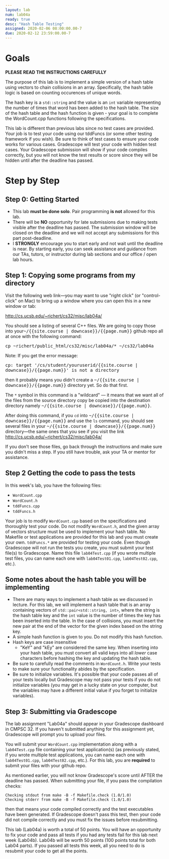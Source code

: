 ```yaml
---
layout: lab
num: lab04a
ready: true
desc: "Hash Table Testing"
assigned: 2020-02-06 08:00:00.00-7
due: 2020-02-12 23:59:00.00-7
---
```


# Goals

<b>PLEASE READ THE INSTRUCTIONS CAREFULLY</b>

The purpose of this lab is to implement a simple version of a hash table using vectors to chain collisions in an array. Specifically, the hash table logic is based on counting occurences of unique words.

The hash key is a `std::string` and the value is an `int` variable representing the number of times that word has been added to the hash table. The size of the hash table and the hash function is given - your goal is to complete the WordCount.cpp functions following the specifications.

This lab is different than previous labs since no test cases are provided. Your job is to test your code using our tddFuncs (or some other testing framework if you wish). Be sure to think of test cases to ensure your code works for various cases. Gradescope will test your code with hidden test cases. Your Gradescope submission will show if your code compiles correctly, but you will not know the test results or score since they will be hidden until after the deadline has passed.

# Step by Step 

## Step 0: Getting Started

* This lab <b>must be done solo</b>. Pair programming <b>is not</b> allowed for this lab.
* There will be <b>NO</b> opportunity for late submissions due to making tests visible after the deadline has passed. The submission window will be closed on the deadline and we will not accept any submissions for this part post-deadline.
* I <b>STRONGLY</b> encourage you to start early and not wait until the deadline is near. By starting early, you can seek assistance and guidance from our TAs, tutors, or instructor during lab sections and our office / open lab hours.

## Step 1: Copying some programs from my directory 

Visit the following web link—you may want to use "right click" (or "control-click" on Mac) to bring up a window where you can open this in a new window or tab:

<http://cs.ucsb.edu/~richert/cs32/misc/lab04a/>

You should see a listing of several C++ files. We are going to copy those into your<tt>~/{{site.course | downcase}}/{{page.num}}</tt> github repo all at once with the following command:

<div>
<tt>cp ~richert/public_html/cs32/misc/lab04a/* ~/cs32/lab04a</tt>
</div>

Note: If you get the error message:

<div>
<tt>cp: target '/cs/student/youruserid/{{site.course | downcase}}/{{page.num}}' is not a directory</tt>
</div>

then it probably means you didn't create a <tt>~/{{site.course | downcase}}/{{page.num}}</tt> directory yet. So do that first.

The `*` symbol in this command is a "wildcard" — it means that we want all of the files from the source directory copy be copied into the destination directory namely <tt>~/{{site.course | downcase}}/{{page.num}}</tt>.

After doing this command, if you `cd` into <tt>~/{{site.course | downcase}}/{{page.num}}</tt> and use the `ls` command, you should see several files in your <tt>~/{{site.course | downcase}}/{{page.num}}</tt> directory&mdash;the same ones that you see if you visit the link <http://cs.ucsb.edu/~richert/cs32/misc/lab04a/>

If you don't see those files, go back through the instructions and make sure you didn't miss a step. If you still have trouble, ask your TA or mentor for assistance.

## Step 2 Getting the code to pass the tests

In this week's lab, you have the following files:

* `WordCount.cpp`
* `WordCount.h`
* `tddFuncs.cpp`
* `tddFuncs.h`

Your job is to modify `WordCount.cpp` based on the specifications and thoroughly test your code. Do not modify `WordCount.h`, and the given array of vectors structure must be used to implement your hash table. No Makefile or test applications are provided for this lab and you must create your own. `tddFuncs.*` are provided for testing your code. Even though Gradescope will not run the tests you create, you must submit your test file(s) to Gradescope. Name this file `lab04Test.cpp` (if you wrote multiple test files, you can name each one with `lab04Test01.cpp`, `lab04Test02.cpp`, etc.).

## Some notes about the hash table you will be implementing

* There are many ways to implement a hash table as we discussed in lecture. For this lab, we will implement a hash table that is an array containing vectors of `std::pair<std::string, int>`, where the string is the hash table key and the `int` value is the number of times the key has been inserted into the table. In the case of collisions, you must insert the new pair at the end of the vector for the given index based on the string key.
* A simple hash function is given to you. Do not modify this hash function.
* Hash keys are case insensitive
	* "KeY" and "kEy" are considered the same key. When inserting into your hash table, you must convert all valid keys into all *lower* case characters before hashing the key and updating the hash table.
* Be sure to carefully read the comments in `WordCount.h`. Write your tests to make sure your functionality abides by the specification.
* Be sure to initialize variables. It's possible that your code passes all of your tests locally but Gradescope may not pass your tests if you do not initialize variables (you may get in a lucky state on your computer, but the variables may have a different initial value if you forget to initialize variables).

## Step 3: Submitting via Gradescope

The lab assignment "Lab04a" should appear in your Gradescope dashboard in CMPSC 32. If you haven't submitted anything for this assignment yet, Gradescope will prompt you to upload your files.

You will submit your `WordCount.cpp` implementation along with a `lab04Test.cpp` file containing your test application(s) (as previously stated, if you wrote multiple test applications, you can name each one with `lab04Test01.cpp`, `lab04Test02.cpp`, etc.).  For this lab, you are <b>required</b> to submit your files with your github repo.

As mentioned earlier, you will not know Gradescope's score until AFTER the deadline has passed. When submitting your file, if you pass the compilation checks:

```
Checking stdout from make -B -f Makefile.check (1.0/1.0)
Checking stderr from make -B -f Makefile.check (1.0/1.0)
```

then that means your code compiled correctly and the test executables have been generated. If Gradescope doesn't pass this test, then your code did not compile correctly and you must fix the issues before resubmitting.

This lab (Lab04a) is worth a total of 50 points. You will have an opportunity to fix your code and pass all tests if you had any tests fail for this lab next week (Lab04b). Lab04b will be worth 50 points (100 points total for both Lab04 parts). If you passed all tests this week, all you need to do is resubmit your code to get all the points.

